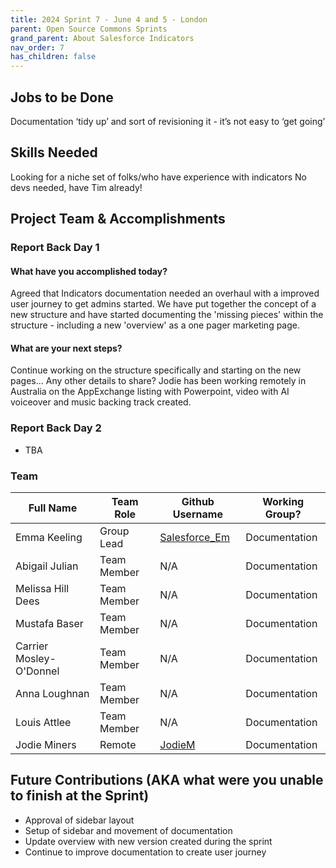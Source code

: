 ```yaml
---
title: 2024 Sprint 7 - June 4 and 5 - London
parent: Open Source Commons Sprints
grand_parent: About Salesforce Indicators
nav_order: 7
has_children: false
---
```


## Jobs to be Done

Documentation ‘tidy up’ and sort of revisioning it - it’s not easy to ‘get going’

## Skills Needed

Looking for a niche set of folks/who have experience with indicators
No devs needed, have Tim already!


## Project Team & Accomplishments

### Report Back Day 1

#### What have you accomplished today?
Agreed that Indicators documentation needed an overhaul with a improved user journey to get admins started. We have put together the concept of a new structure and have started documenting the 'missing pieces' within the structure - including a new 'overview' as a one pager marketing page.

#### What are your next steps?
Continue working on the structure specifically and starting on the new pages...
Any other details to share?
Jodie has been working remotely in Australia on the AppExchange listing with Powerpoint, video with AI voiceover and music backing track created.

### Report Back Day 2

* TBA 

### Team

Full Name            | Team Role     | Github Username                                    | Working Group? 
------------         | ------------- | -------------                                      |-------------   
Emma Keeling | Group Lead | [Salesforce_Em](https://github.com/Salesforce-Em)| Documentation
Abigail Julian | Team Member | N/A | Documentation
Melissa Hill Dees | Team Member | N/A | Documentation
Mustafa Baser | Team Member | N/A | Documentation
Carrier Mosley-O'Donnel | Team Member | N/A | Documentation
Anna Loughnan | Team Member | N/A | Documentation
Louis Attlee | Team Member | N/A | Documentation
Jodie Miners | Remote | [JodieM](https://github.com/JodieM) | Documentation


## Future Contributions (AKA what were you unable to finish at the Sprint)

* Approval of sidebar layout
* Setup of sidebar and movement of documentation
* Update overview with new version created during the sprint
* Continue to improve documentation to create user journey

